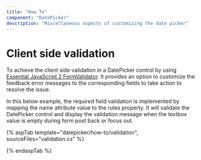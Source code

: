 ```yaml
---
title: "How To"
component: "DatePicker"
description: "Miscellaneous aspects of customizing the date picker"
---
```


# Client side validation

To achieve the client side validation in a DatePicker control by using
[Essential JavaScript 2 FormValidator](https://ej2.syncfusion.com/documentation/form-validator). It provides an option to customize the feedback error messages to the corresponding
fields to take action to resolve the issue.

In this below example, the required field validation is implemented by mapping
the name attribute
value to the rules property. It will validate the DatePicker control and display the validation
message when the textbox value is empty during form post back or focus out.

{% aspTab template="datepicker/how-to/validation", sourceFiles="validation.cs" %}

{% endaspTab %}